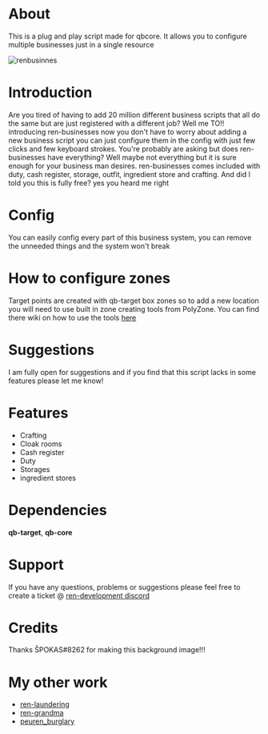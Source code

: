 # About 
 This is a plug and play script made for qbcore. It allows you to configure multiple businesses just in a single resource

![renbusinnes](https://user-images.githubusercontent.com/85559163/198835306-a319679d-ed28-4c0d-b258-592757325dd1.png)

# Introduction
Are you tired of having to add 20 million different business scripts that all do the same but are just registered with a different job?  Well me TO!! introducing ren-businesses now you don't have to worry about adding a new business script you can just configure them in the config with just few clicks and few keyboard strokes. You're probably are asking but does ren-businesses have everything? Well maybe not everything but it is sure enough for your business man desires. ren-businesses comes included with duty, cash register, storage, outfit, ingredient store and crafting. And did I told you this is fully free? yes you heard me right

# Config
You can easily config every part of this business system, you can remove the unneeded things and the system won't break

# How to configure zones
 Target points are created with qb-target box zones so to add a new location you will need to use built in zone creating tools from PolyZone. You can find there wiki on how to use the tools [here](https://github.com/mkafrin/PolyZone/wiki/Using-the-creation-script) 
 
 # Suggestions
I am fully open for suggestions and if you find that this script lacks in some features please let me know!
 
 # Features 
- Crafting
- Cloak rooms
- Cash register
- Duty
- Storages
- ingredient stores

 # Dependencies
  **qb-target**,
  **qb-core**

 # Support
 If you have any questions, problems or suggestions please feel free to create a ticket @ [ren-development discord](https://discord.gg/7PqhkuuY6V)
 # Credits
 Thanks ŠPOKAS#8262 for making this background image!!!
# My other work
- [ren-laundering](https://github.com/Rencikas/ren-laundering)
- [ren-grandma](https://github.com/Rencikas/ren-grandma)
- [peuren_burglary](https://peuren.tebex.io/package/5980960)

